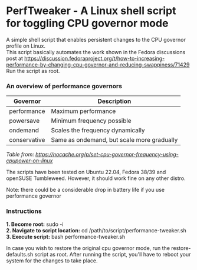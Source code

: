 # PerfTweaker - A Linux shell script for toggling CPU governor mode

A simple shell script that enables persistent changes to the CPU governor profile on Linux.  
This script basically automates the work shown in the Fedora discussions post at https://discussion.fedoraproject.org/t/how-to-increasing-performance-by-changing-cpu-governor-and-reducing-swappiness/71429  
Run the script as root.  

### An overview of performance governors

| Governor | Description |
|----------|-------------|
| performance |	Maximum performance |
| powersave |	Minimum frequency possible |
| ondemand | Scales the frequency dynamically |
| conservative |	Same as ondemand, but scale more gradually |

*Table from: https://nocache.org/p/set-cpu-governor-frequency-using-cpupower-on-linux*  

The scripts have been tested on Ubuntu 22.04, Fedora 38/39 and openSUSE Tumbleweed. However, it should work fine on any other distro.

Note: there could be a considerable drop in battery life if you use performance governor


### Instructions
**1. Become root:** sudo -i  
**2. Navigate to script location:** cd /path/to/script/performance-tweaker.sh  
**3. Execute script:** bash performance-tweaker.sh  

In case you wish to restore the original cpu governor mode, run the restore-defaults.sh script as root. After running the script, you'll have to reboot your system for the changes to take place.
